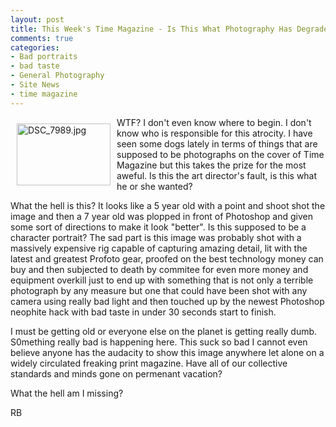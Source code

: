```yaml
---
layout: post
title: This Week's Time Magazine - Is This What Photography Has Degraded To?
comments: true
categories:
- Bad portraits
- bad taste
- General Photography
- Site News
- time magazine
---
```

<a rel="lightbox" href="/wp-content/uploads/2009/06/DSC_7989.jpg"><img title="DSC_7989.jpg" src="/wp-content/uploads/2009/06/.thumbs/.DSC_7989.jpg" border="0" alt="DSC_7989.jpg" hspace="10" vspace="10" width="150" height="99" align="left" /></a>WTF? I don't even know where to begin. I don't know who is responsible for this atrocity. I have seen some dogs lately in terms of things that are supposed to be photographs on the cover of Time Magazine but this takes the prize for the most aweful. Is this the art director's fault, is this what he or she wanted?

What the hell is this? It looks like a 5 year old with a point and shoot shot the image and then a 7 year old was plopped in front of Photoshop and given some sort of directions to make it look "better". Is this supposed to be a character portrait? The sad part is this image was probably shot with a massively expensive rig capable of capturing amazing detail, lit with the latest and greatest Profoto gear, proofed on the best technology money can buy and then subjected to death by commitee for even more money and equipment overkill just to end up with something that is not only a terrible photograph by any measure but one that could have been shot with any camera using really bad light and then touched up by the newest Photoshop neophite hack with bad taste in under 30 seconds start to finish.

I must be getting old or everyone else on the planet is getting really dumb. S0mething really bad is happening here. This suck so bad I cannot even believe anyone has the audacity to show this image anywhere let alone on a widely circulated freaking print magazine. Have all of our collective standards and minds gone on permenant vacation?

What the hell am I missing?

RB
